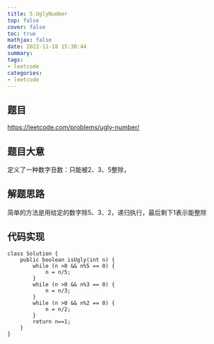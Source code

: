 ```yaml
---
title: 5.UglyNumber
top: false
cover: false
toc: true
mathjax: false
date: 2022-11-18 15:30:44
summary:
tags:
- leetcode
categories:
- leetcode
---
```


## 题目

https://leetcode.com/problems/ugly-number/

## 题目大意

定义了一种数字丑数：只能被2、3、5整除，

## 解题思路

简单的方法是用给定的数字除5、3、2，递归执行，最后剩下1表示能整除

## 代码实现

```
class Solution {
    public boolean isUgly(int n) {
        while (n >0 && n%5 == 0) {
            n = n/5;
        }
        while (n >0 && n%3 == 0) {
            n = n/3;
        }
        while (n >0 && n%2 == 0) {
            n = n/2;
        }
        return n==1;
    }
}
```
